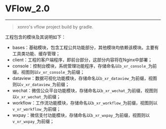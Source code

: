 # VFlow_2.0

----
> xonro's vflow project build by gradle.

工程包含的模块及其说明如下：
* bases：基础模块，包含工程公共功能部分，其他模块均依赖该模块。主要有工具类功能、缓存管理；
* client：工程的客户端程序，即前台部分，这部分内容将在Nginx中部署；
* console：控制台模块，系统管理功能程序，存储命名以`b_xr_console_`为前缀，视图则以`v_xr_console_`为前缀；
* dataview：数据可视化功能模块，存储命名以`b_xr_dataview_`为前缀，视图则以`v_xr_dataview_`为前缀；
* wechat：微信公众平台功能模块，存储命名以`b_xr_wechat_`为前缀，视图则以`v_xr_wechat_`为前缀；
* workflow：工作流功能模块，存储命名以`b_xr_workflow_`为前缀，视图则以`v_xr_workflow_`为前缀；
* wxpay：微信支付功能模块，存储命名以`b_xr_wxpay_`为前缀，视图则以`v_xr_wxpay_`为前缀；